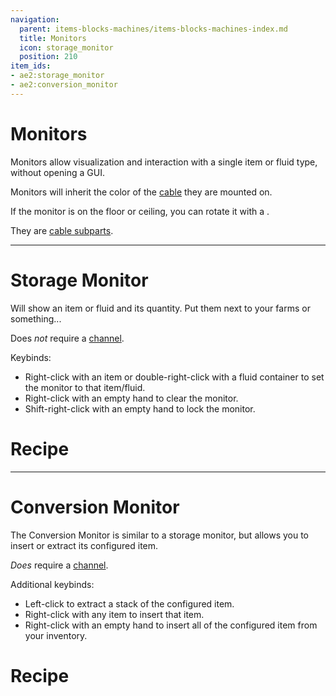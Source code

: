 ```yaml
---
navigation:
  parent: items-blocks-machines/items-blocks-machines-index.md
  title: Monitors
  icon: storage_monitor
  position: 210
item_ids:
- ae2:storage_monitor
- ae2:conversion_monitor
---
```

# Monitors

Monitors allow visualization and interaction with a single item or fluid type, without opening a GUI.

Monitors will inherit the color of the [cable](cables.md) they are mounted on.

If the monitor is on the floor or ceiling, you can rotate it with a <ItemLink id="certus_quartz_wrench" />.

They are [cable subparts](../ae2-mechanics/cable-subparts.md).

---

# Storage Monitor

Will show an item or fluid and its quantity. Put them next to your farms or something...

Does *not* require a [channel](../ae2-mechanics/channels.md).

Keybinds:
- Right-click with an item or double-right-click with a fluid container to set the monitor to that item/fluid.
- Right-click with an empty hand to clear the monitor.
- Shift-right-click with an empty hand to lock the monitor.

# Recipe

<RecipeFor id="storage_monitor" />

---

# Conversion Monitor

The Conversion Monitor is similar to a storage monitor, but allows you to insert or extract its configured item.

*Does* require a [channel](../ae2-mechanics/channels.md).

Additional keybinds:
- Left-click to extract a stack of the configured item.
- Right-click with any item to insert that item.
- Right-click with an empty hand to insert all of the configured item from your inventory.

# Recipe

<RecipeFor id="conversion_monitor" />